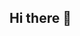 ## Hi there 👋

<!--
**charu510-mathi/Charu510-mathi** is a ✨ _special_ ✨ repository because its `README.md` (this file) appears on your GitHub profile.

Here are some ideas to get you started:

- 🔭 I’m currently working on ...
- 🌱 I’m currently learning ...
- 👯 I’m looking to# 🌸 தமிழ் தேநீர் நிலையம்  
இது ஒரு உள்ளூர் கடையை (Local Shop) ஊக்குவிக்கும் தமிழ் இணையதளம்.  
இங்கு நீங்கள் எங்கள் தயாரிப்புகள், விலை, சலுகைகள் மற்றும் தொடர்பு விவரங்களை காணலாம்.  

## ✨ Features  
- 🫖 புதிய தேநீர் வகைகள்  
- 🍪 சுவையான சிற்றுண்டிகள்  
- 📍 உள்ளூர் மக்களுக்கு சிறப்பு சலுகைகள்  

## 💻 How to View  
இந்த இணையதளத்தை பார்க்க: [GitHub Pages Link] collaborate on ...
- 🤔 I’m looking for help with ...
- 💬 Ask me about ...
- 📫 How to reach me: ...
- 😄 Pronouns: ...
- ⚡ Fun fact: ...
-->
